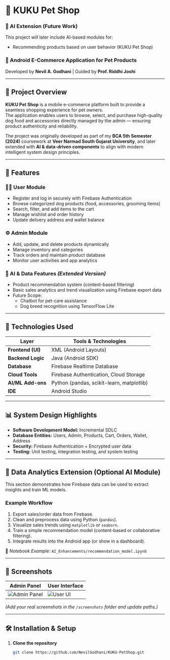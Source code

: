# 🐶 KUKU Pet Shop

### 🧠 AI Extension (Future Work)
This project will later include AI-based modules for:
- Recommending products based on user behavior (KUKU Pet Shop)

### 📱 Android E-Commerce Application for Pet Products  
Developed by **Nevil A. Godhani** | Guided by **Prof. Riddhi Joshi**

---

## 🧩 Project Overview

**KUKU Pet Shop** is a mobile e-commerce platform built to provide a seamless shopping experience for pet owners.  
The application enables users to browse, select, and purchase high-quality dog food and accessories directly managed by the admin — ensuring product authenticity and reliability.

The project was originally developed as part of my **BCA 5th Semester (2024)** coursework at **Veer Narmad South Gujarat University**, and later extended with **AI & data-driven components** to align with modern intelligent system design principles.

---

## 🚀 Features

### 🧑‍💻 User Module
- Register and log in securely with Firebase Authentication  
- Browse categorized dog products (food, accessories, grooming items)  
- Search, filter, and add items to the cart  
- Manage wishlist and order history  
- Update delivery address and wallet balance  

### ⚙️ Admin Module
- Add, update, and delete products dynamically  
- Manage inventory and categories  
- Track orders and maintain product database  
- Monitor user activities and app analytics  

### 🤖 AI & Data Features *(Extended Version)*
- Product recommendation system (content-based filtering)  
- Basic sales analytics and trend visualization using Firebase export data  
- Future Scope:
  - Chatbot for pet-care assistance  
  - Dog breed recognition using TensorFlow Lite  

---

## 🧠 Technologies Used

| Layer | Tools & Technologies |
|-------|----------------------|
| **Frontend (UI)** | XML (Android Layouts) |
| **Backend Logic** | Java (Android SDK) |
| **Database** | Firebase Realtime Database |
| **Cloud Tools** | Firebase Authentication, Cloud Storage |
| **AI/ML Add-ons** | Python (pandas, scikit-learn, matplotlib) |
| **IDE** | Android Studio |

---

## 📊 System Design Highlights

- **Software Development Model:** Incremental SDLC  
- **Database Entities:** Users, Admin, Products, Cart, Orders, Wallet, Address  
- **Security:** Firebase Authentication + Encrypted user data  
- **Testing:** Unit testing, integration testing, and system testing  

---

## 🧮 Data Analytics Extension (Optional AI Module)

This section demonstrates how Firebase data can be used to extract insights and train ML models.

### Example Workflow
1. Export sales/order data from Firebase.
2. Clean and preprocess data using Python (`pandas`).
3. Visualize sales trends using `matplotlib` or `seaborn`.
4. Train a simple recommendation model (content-based or collaborative filtering).
5. Integrate results into the Android app (or show in a dashboard).

🧾 *Notebook Example:* `AI_Enhancements/recommendation_model.ipynb`

---

## 📱 Screenshots

| Admin Panel | User Interface |
|--------------|----------------|
| ![Admin Panel](screenshots/admin_panel.png) | ![User UI](screenshots/user_ui.png) |

*(Add your real screenshots in the `/screenshots` folder and update paths.)*

---

## 🛠 Installation & Setup

1. **Clone the repository**
   ```bash
   git clone https://github.com/NevilGodhani/KUKU-PetShop.git
